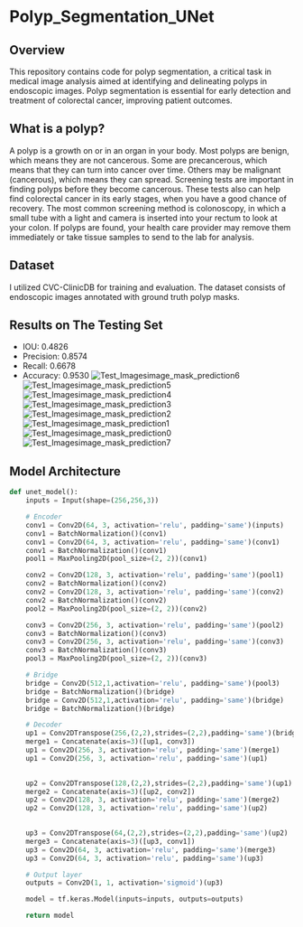# Polyp_Segmentation_UNet
## Overview
This repository contains code for polyp segmentation, a critical task in medical image analysis aimed at identifying and delineating polyps in endoscopic images. Polyp segmentation is essential for early detection and treatment of colorectal cancer, improving patient outcomes.

## What is a polyp?
A polyp is a growth on or in an organ in your body. Most polyps are benign, which means they are not cancerous. Some are precancerous, which means that they can turn into cancer over time. Others may be malignant (cancerous), which means they can spread.
Screening tests are important in finding polyps before they become cancerous. These tests also can help find colorectal cancer in its early stages, when you have a good chance of recovery.
The most common screening method is colonoscopy, in which a small tube with a light and camera is inserted into your rectum to look at your colon. If polyps are found, your health care provider may remove them immediately or take tissue samples to send to the lab for analysis.

## Dataset
I utilized CVC-ClinicDB for training and evaluation. The dataset consists of endoscopic images annotated with ground truth polyp masks.

## Results on The Testing Set
- IOU: 0.4826
- Precision: 0.8574
- Recall: 0.6678
- Accuracy: 0.9530
![Test_Imagesimage_mask_prediction6](https://github.com/MohamedSameh10/Polyp_Segmentation_UNet/assets/55671037/8c497be9-0460-4e34-aab9-8c9aea2f879e)
![Test_Imagesimage_mask_prediction5](https://github.com/MohamedSameh10/Polyp_Segmentation_UNet/assets/55671037/a1cbdc2e-7653-49fa-850f-167662b5d9dd)
![Test_Imagesimage_mask_prediction4](https://github.com/MohamedSameh10/Polyp_Segmentation_UNet/assets/55671037/10fcd888-cf77-4d92-8d37-ea9c5a0610d9)
![Test_Imagesimage_mask_prediction3](https://github.com/MohamedSameh10/Polyp_Segmentation_UNet/assets/55671037/8e7d7b26-51e9-41d6-a56f-bc489c5808e7)
![Test_Imagesimage_mask_prediction2](https://github.com/MohamedSameh10/Polyp_Segmentation_UNet/assets/55671037/4414a632-d7a8-4dda-bd67-4b8c628be2fe)
![Test_Imagesimage_mask_prediction1](https://github.com/MohamedSameh10/Polyp_Segmentation_UNet/assets/55671037/9776b5ff-647f-4834-a869-be7c31be04a5)
![Test_Imagesimage_mask_prediction0](https://github.com/MohamedSameh10/Polyp_Segmentation_UNet/assets/55671037/b77a9bc9-4984-4cc8-940c-987d61ecc9dc)
![Test_Imagesimage_mask_prediction7](https://github.com/MohamedSameh10/Polyp_Segmentation_UNet/assets/55671037/2226fb74-2637-4b25-92a0-996d96d528b7)

## Model Architecture
```python
def unet_model():
    inputs = Input(shape=(256,256,3))

    # Encoder
    conv1 = Conv2D(64, 3, activation='relu', padding='same')(inputs)
    conv1 = BatchNormalization()(conv1)
    conv1 = Conv2D(64, 3, activation='relu', padding='same')(conv1)
    conv1 = BatchNormalization()(conv1)
    pool1 = MaxPooling2D(pool_size=(2, 2))(conv1)

    conv2 = Conv2D(128, 3, activation='relu', padding='same')(pool1)
    conv2 = BatchNormalization()(conv2)
    conv2 = Conv2D(128, 3, activation='relu', padding='same')(conv2)
    conv2 = BatchNormalization()(conv2)
    pool2 = MaxPooling2D(pool_size=(2, 2))(conv2)

    conv3 = Conv2D(256, 3, activation='relu', padding='same')(pool2)
    conv3 = BatchNormalization()(conv3)
    conv3 = Conv2D(256, 3, activation='relu', padding='same')(conv3)
    conv3 = BatchNormalization()(conv3)
    pool3 = MaxPooling2D(pool_size=(2, 2))(conv3)

    # Bridge
    bridge = Conv2D(512,1,activation='relu', padding='same')(pool3)
    bridge = BatchNormalization()(bridge)
    bridge = Conv2D(512,1,activation='relu', padding='same')(bridge)
    bridge = BatchNormalization()(bridge)

    # Decoder
    up1 = Conv2DTranspose(256,(2,2),strides=(2,2),padding='same')(bridge)
    merge1 = Concatenate(axis=3)([up1, conv3])
    up1 = Conv2D(256, 3, activation='relu', padding='same')(merge1)
    up1 = Conv2D(256, 3, activation='relu', padding='same')(up1)
    

    up2 = Conv2DTranspose(128,(2,2),strides=(2,2),padding='same')(up1)
    merge2 = Concatenate(axis=3)([up2, conv2])
    up2 = Conv2D(128, 3, activation='relu', padding='same')(merge2)
    up2 = Conv2D(128, 3, activation='relu', padding='same')(up2)
    

    up3 = Conv2DTranspose(64,(2,2),strides=(2,2),padding='same')(up2)
    merge3 = Concatenate(axis=3)([up3, conv1])
    up3 = Conv2D(64, 3, activation='relu', padding='same')(merge3)
    up3 = Conv2D(64, 3, activation='relu', padding='same')(up3)

    # Output layer
    outputs = Conv2D(1, 1, activation='sigmoid')(up3)

    model = tf.keras.Model(inputs=inputs, outputs=outputs)

    return model
